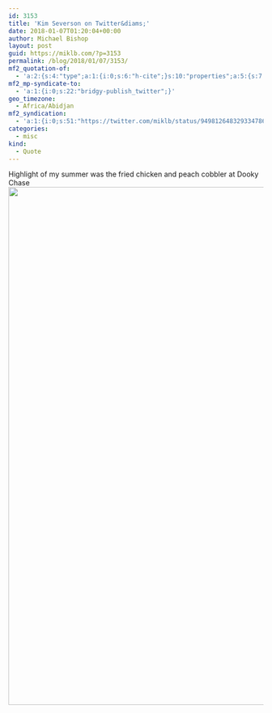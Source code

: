 ```yaml
---
id: 3153
title: 'Kim Severson on Twitter&diams;'
date: 2018-01-07T01:20:04+00:00
author: Michael Bishop
layout: post
guid: https://miklb.com/?p=3153
permalink: /blog/2018/01/07/3153/
mf2_quotation-of:
  - 'a:2:{s:4:"type";a:1:{i:0;s:6:"h-cite";}s:10:"properties";a:5:{s:7:"summary";a:1:{i:0;s:66:"“It’s International Leah Chase Day. https://t.co/8hKqyDodj0”";}s:4:"name";a:1:{i:0;s:23:"Kim Severson on Twitter";}s:3:"url";a:1:{i:0;s:57:"https://twitter.com/kimseverson/status/949809043778015232";}s:11:"publication";a:1:{i:0;s:7:"Twitter";}s:8:"featured";a:1:{i:0;s:92:"https://pbs.twimg.com/profile_images/2753223693/8d4e59ed722dfe37dc4fb2d7a3085e07_400x400.png";}}}'
mf2_mp-syndicate-to:
  - 'a:1:{i:0;s:22:"bridgy-publish_twitter";}'
geo_timezone:
  - Africa/Abidjan
mf2_syndication:
  - 'a:1:{i:0;s:51:"https://twitter.com/miklb/status/949812648329334786";}'
categories:
  - misc
kind:
  - Quote
---
```

Highlight of my summer was the fried chicken and peach cobbler at Dooky Chase
<img src="https://miklb.com/content/uploads/2018/01/IMG_4341-768x1024.jpg" alt="" width="768" height="1024" class="u-photo alignnone size-large wp-image-3154" />